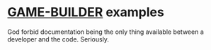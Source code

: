 # [GAME-BUILDER][game-builder] examples

God forbid documentation being the only thing available between a developer and the code. Seriously.

[game-builder]: http://diegomarquez.github.io/game-builder
